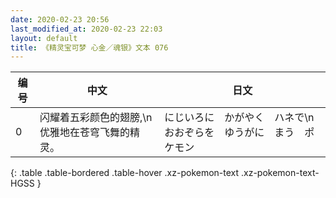 ```yaml
---
date: 2020-02-23 20:56
last_modified_at: 2020-02-23 22:03
layout: default
title: 《精灵宝可梦 心金／魂银》文本 076
---
```

| 编号 | 中文 | 日文 |
| ---- | ---- | ---- |
| 0 | 闪耀着五彩颜色的翅膀,\n优雅地在苍穹飞舞的精灵。 | にじいろに　かがやく　ハネで\nおおぞらを　ゆうがに　まう　ポケモン |
{: .table .table-bordered .table-hover .xz-pokemon-text .xz-pokemon-text-HGSS }